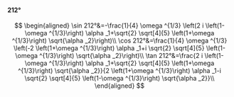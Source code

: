 #### 212°

$$
\begin{aligned}
\sin 212°&=-\frac{1}{4} \omega ^{1/3} \left(2 i \left(1-\omega ^{1/3}\right) \alpha _1+\sqrt{2} \sqrt[4]{5} \left(1+\omega ^{1/3}\right) \sqrt{\alpha _2}\right)\\
\cos 212°&=\frac{1}{4} \omega ^{1/3} \left(-2 \left(1+\omega ^{1/3}\right) \alpha _1+i \sqrt{2} \sqrt[4]{5} \left(1-\omega ^{1/3}\right) \sqrt{\alpha _2}\right)\\
\tan 212°&=\frac{2 i \left(1-\omega ^{1/3}\right) \alpha _1+\sqrt{2} \sqrt[4]{5} \left(1+\omega ^{1/3}\right) \sqrt{\alpha _2}}{2 \left(1+\omega ^{1/3}\right)
\alpha _1-i \sqrt{2} \sqrt[4]{5} \left(1-\omega ^{1/3}\right) \sqrt{\alpha _2}}\\
\end{aligned}
$$


